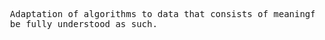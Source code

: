 <pre>
  Adaptation of algorithms to data that consists of meaningful sentences is a new class of problems, that should
  be fully understood as such.
</pre>
